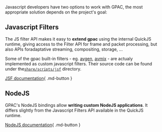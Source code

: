 
Javascript developers have two options to work with GPAC, the most appropriate solution depends on the project's goal:

## Javascript Filters

The JS filter API makes it easy to **extend gpac** using the internal QuickJS runtime, giving access to the Filter API for frame and packet processing, but also APIs foradaptative streaming, compositing, storage, ...

Some of the gpac built-in filters - eg. [avgen](Filters/avgen), [avmix](Filters/avmix) - are actualy implemented as custom javascript filters. Their source code can be found under the[`share/scripts/jsf`](https://github.com/gpac/gpac/tree/master/share/scripts/jsf) directory.

[JSF documentation](/Howtos/jsf/jsfilter){ .md-button }

## NodeJS

GPAC's NodeJS bindings allow **writing custom NodeJS applications**. It differs slightly from the Javascript Filters API available in the QuickJS runtime. 

[NodeJS documentation](/Howtos/nodejs){ .md-button }
